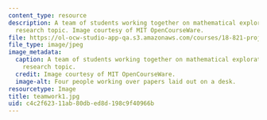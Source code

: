 ```yaml
---
content_type: resource
description: A team of students working together on mathematical exploration of their
  research topic. Image courtesy of MIT OpenCourseWare.
file: https://ol-ocw-studio-app-qa.s3.amazonaws.com/courses/18-821-project-laboratory-in-mathematics-spring-2013/c4c2f62311ab80dbed8d198c9f40966b_teamwork1.jpg
file_type: image/jpeg
image_metadata:
  caption: A team of students working together on mathematical exploration of their
    research topic.
  credit: Image courtesy of MIT OpenCourseWare.
  image-alt: Four people working over papers laid out on a desk.
resourcetype: Image
title: teamwork1.jpg
uid: c4c2f623-11ab-80db-ed8d-198c9f40966b
---
```

